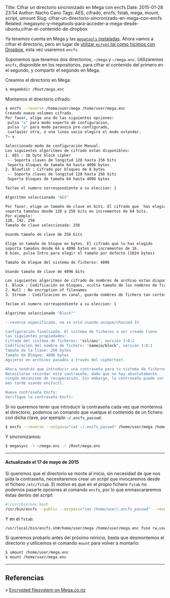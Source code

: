 Title: Cifrar un directorio sincronizado en Mega con encfs
Date: 2015-01-28 23:54
Author: Nacho Cano
Tags: AES, cifrado, encfs, fstab, mega, mount, script, umount
Slug: cifrar-un-directorio-sincronizado-en-mega-con-encfs
Related: megasync-y-megatools-para-acceder-a-mega-desde-ubuntu,cifrar-el-contenido-de-dropbox

Ya tenemos cuenta en Mega y las [`megatools` instaladas][megatools instaladas].
Ahora vamos a cifrar el directorio, pero en lugar de [utilizar `ecrypt` tal como
hicimos con Dropbox][utilizar ecrypt tal como hicimos con Dropbox],
esta vez usaremos `encfs`.

Suponemos que tenemos dos directorios, `~/mega` y `~/mega.enc`.
Utilizaremos `encfs`, disponible en los repositorios, para cifrar el
contenido del primero en el segundo, y compartir el segundo en Mega.

Creamos el directorio en Mega:

```bash
$ megamkdir /Root/mega.enc
```

Montamos el directorio cifrado:

```bash
$ encfs --reverse /home/user/mega /home/user/mega.enc
Creando nuevo volumen cifrado.
Por favor, elige una de las siguientes opciones:
 pulsa "x" para modo experto de configuracion,
 pulsa "p" para modo paranoia pre-configurado,
 cualquier otra, o una linea vacia elegira el modo estandar.
?> x

Seleccionado modo de configuración Manual.
Los siguientes algoritmos de cifrado estan disponibles:
1. AES : 16 byte block cipher
 -- Soporta claves de longitud 128 hasta 256 bits
 Soporta bloques de tamaño 64 hasta 4096 bytes
2. Blowfish : Cifrado por bloques de 8 bytes
 -- Soporta claves de longitud 128 hasta 256 bits
 Soporta bloques de tamaño 64 hasta 4096 bytes

Teclee el numero correspondiente a su eleccion: 1

Algoritmo seleccionado "AES"

Por favor, elige un tamaño de clave en bits. El cifrado que  has elegido
soporta tamaños desde 128 a 256 bits en incrementos de 64 bits.
Por ejemplo:
128, 192, 256
Tamaño de clave seleccionada: 256

Usando tamaño de clave de 256 bits

Elige un tamaño de bloque en bytes. El cifrado que tu has elegido
soporta tamaños desde 64 a 4096 bytes en incrementos de 16.
O bien, pulsa Intro para elegir el tamaño por defecto (1024 bytes)

Tamaño de bloque del sistema de ficheros: 4096

Usando tamaño de clave de 4096 bits

Los siguientes algoritmos de cifrado de nombres de archivo estan disponibles:
1. Block : Codificación en bloques, oculta tamaño de los nombres de fichero
2. Null : No encryption of filenames
3. Stream : Codificacion en canal, guarda nombres de fichero tan cortos como sea posible.

Teclee el numero correspondiente a su eleccion: 1

Algoritmo seleccionado "Block""

--reverse especificado, no se está usando unique/chained IV

Configuración finalizada. El sistema de ficheros a ser creado tiene
las siguientes propiedades:
Cifrado del sistema de ficheros: "ssl/aes", versión 3:0:2
Codificacion del nombre de fichero: "nameio/block", versión 3:0:1
Tamaño de la llave: 256 bytes
Tamaño de Bloque: 4096 bytes
Agujeros en archivos pasados a través del ciphertext.

Ahora tendrás que introducir una contraseña para tu sistema de ficheros.
Necesitaras recordar esta contraseña, dado que no hay absolutamente
ningún mecanismo de recuperación. Sin embargo, la contraseña puede ser cambiada
más tarde usando encfsctl.

Nueva contraseña Encfs:
Verifique la contraseña Encfs:
```

Si no queremos tener que introducir la contraseña cada vez que montemos
el directorio, podemos un comando que vuelque el contenido de un fichero
con dicha clave, por ejemplo `~/.encfs_passwd`:

```bash
$ encfs --reverse --extpass="cat ~/.encfs_passwd" /home/user/mega /home/user/mega.enc
```

Y sincronizamos:

```bash
$ megasync -l ~/mega.enc -r /Root/mega.enc
```

* * * * *

#### Actualizado el 17 de mayo de 2015

Si queremos que el directorio se monte al inicio, sin necesidad de que
nos pida la contraseña, necesitaremos crear un _script_ que invocaremos
desde el fichero `/etc/fstab`. El motivo es que en el propio fichero
`fstab` no podemos pasarle opciones al comando `encfs`, por lo que
enmascararemos éstas dentro del _script_:

```bash
#!/usr/bin/env bash
/usr/bin/encfs --public --extpass="cat /home/user/.encfs_passwd" --reverse $*
```

Y en el `fstab`:

```bash
/usr/local/bin/encfs.sh#/home/user/mega /home/user/mega.enc fuse rw,user,auto 0 0
```

Si queremos probarlo antes del próximo reinicio, basta que desmontemos
el directorio y utilicemos el comando `mount` para volver a montarlo:

```bash
$ umount /home/user/mega.enc
$ mount /home/user/mega.enc
```

* * * * *

Referencias
-----------

» [Encrypted filesystem on Mega.co.nz][]

  [megatools instaladas]: {filename}/admin/megasync-y-megatools-para-acceder-a-mega-desde-ubuntu.md
    "MegaSync y Megatools para acceder a Mega desde Ubuntu"
  [utilizar ecrypt tal como hicimos con Dropbox]: {filename}/admin/cifrar-el-contenido-de-dropbox.md
    "Cifrar el contenido de Dropbox"
  [Encrypted filesystem on Mega.co.nz]: https://archimedesden.wordpress.com/2013/05/18/encrypted-filesystem-on-mega-co-nz/
    "Encrypted filesystem on Mega.co.nz"
